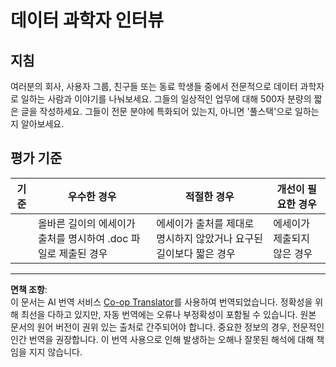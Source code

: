<!--
CO_OP_TRANSLATOR_METADATA:
{
  "original_hash": "70d65aeddc06170bc1aed5b27805f930",
  "translation_date": "2025-09-03T23:35:16+00:00",
  "source_file": "1-Introduction/4-techniques-of-ML/assignment.md",
  "language_code": "ko"
}
-->
# 데이터 과학자 인터뷰

## 지침

여러분의 회사, 사용자 그룹, 친구들 또는 동료 학생들 중에서 전문적으로 데이터 과학자로 일하는 사람과 이야기를 나눠보세요. 그들의 일상적인 업무에 대해 500자 분량의 짧은 글을 작성하세요. 그들이 전문 분야에 특화되어 있는지, 아니면 '풀스택'으로 일하는지 알아보세요.

## 평가 기준

| 기준      | 우수한 경우                                                                       | 적절한 경우                                                      | 개선이 필요한 경우     |
| --------- | -------------------------------------------------------------------------------- | ---------------------------------------------------------------- | --------------------- |
|           | 올바른 길이의 에세이가 출처를 명시하여 .doc 파일로 제출된 경우                     | 에세이가 출처를 제대로 명시하지 않았거나 요구된 길이보다 짧은 경우 | 에세이가 제출되지 않은 경우 |

---

**면책 조항**:  
이 문서는 AI 번역 서비스 [Co-op Translator](https://github.com/Azure/co-op-translator)를 사용하여 번역되었습니다. 정확성을 위해 최선을 다하고 있지만, 자동 번역에는 오류나 부정확성이 포함될 수 있습니다. 원본 문서의 원어 버전이 권위 있는 출처로 간주되어야 합니다. 중요한 정보의 경우, 전문적인 인간 번역을 권장합니다. 이 번역 사용으로 인해 발생하는 오해나 잘못된 해석에 대해 책임을 지지 않습니다.